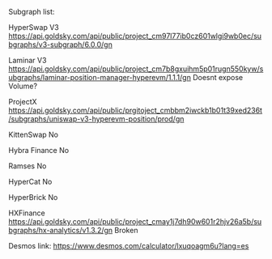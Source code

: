 Subgraph list:

HyperSwap V3
https://api.goldsky.com/api/public/project_cm97l77ib0cz601wlgi9wb0ec/subgraphs/v3-subgraph/6.0.0/gn

Laminar V3
https://api.goldsky.com/api/public/project_cm7b8gxuihm5p01rugn550kyw/subgraphs/laminar-position-manager-hyperevm/1.1.1/gn
Doesnt expose Volume?

ProjectX
https://api.goldsky.com/api/public/prgitoject_cmbbm2iwckb1b01t39xed236t/subgraphs/uniswap-v3-hyperevm-position/prod/gn

KittenSwap
No

Hybra Finance
No

Ramses
No

HyperCat
No

HyperBrick
No

HXFinance
https://api.goldsky.com/api/public/project_cmay1j7dh90w601r2hjv26a5b/subgraphs/hx-analytics/v1.3.2/gn
Broken

Desmos link:
https://www.desmos.com/calculator/lxuqoagm6u?lang=es

